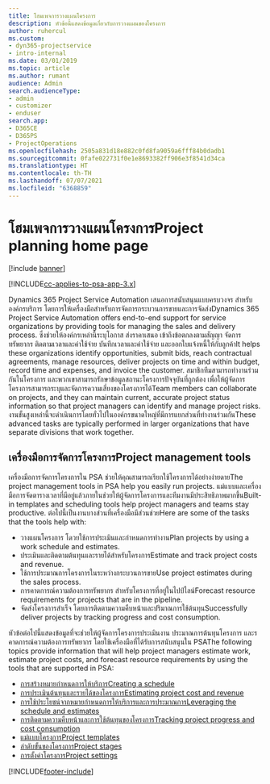 ```yaml
---
title: โฮมเพจการวางแผนโครงการ
description: หัวข้อนี้แสดงข้อมูลเกี่ยวกับการวางแผนของโครงการ
author: ruhercul
ms.custom:
- dyn365-projectservice
- intro-internal
ms.date: 03/01/2019
ms.topic: article
ms.author: rumant
audience: Admin
search.audienceType:
- admin
- customizer
- enduser
search.app:
- D365CE
- D365PS
- ProjectOperations
ms.openlocfilehash: 2505a831d18e882c0fd8fa9059a6fff84b0dadb1
ms.sourcegitcommit: 0fafe022731f0e1e8693382ff906e3f8541d34ca
ms.translationtype: HT
ms.contentlocale: th-TH
ms.lasthandoff: 07/07/2021
ms.locfileid: "6368859"
---
```

# <a name="project-planning-home-page"></a><span data-ttu-id="aec92-103">โฮมเพจการวางแผนโครงการ</span><span class="sxs-lookup"><span data-stu-id="aec92-103">Project planning home page</span></span>

[!include [banner](../includes/psa-now-project-operations.md)]

[!INCLUDE[cc-applies-to-psa-app-3.x](../includes/cc-applies-to-psa-app-3x.md)]

<span data-ttu-id="aec92-104">Dynamics 365 Project Service Automation เสนอการสนับสนุนแบบครบวงจร สำหรับองค์กรบริการ โดยการให้เครื่องมือสำหรับการจัดการกระบวนการขายและการจัดส่ง</span><span class="sxs-lookup"><span data-stu-id="aec92-104">Dynamics 365 Project Service Automation offers end-to-end support for service organizations by providing tools for managing the sales and delivery process.</span></span> <span data-ttu-id="aec92-105">ซึ่งช่วยให้องค์กรเหล่านี้ระบุโอกาส ส่งราคาเสนอ เข้าถึงข้อตกลงตามสัญญา จัดการทรัพยากร ติดตามเวลาและค่าใช้จ่าย บันทึกเวลาและค่าใช้จ่าย และออกใบแจ้งหนี้ให้กับลูกค้า</span><span class="sxs-lookup"><span data-stu-id="aec92-105">It helps these organizations identify opportunities, submit bids, reach contractual agreements, manage resources, deliver projects on time and within budget, record time and expenses, and invoice the customer.</span></span> <span data-ttu-id="aec92-106">สมาชิกทีมสามารถทำงานร่วมกันในโครงการ และพวกเขาสามารถรักษาข้อมูลสถานะโครงการปัจจุบันที่ถูกต้อง เพื่อให้ผู้จัดการโครงการสามารถระบุและจัดการความเสี่ยงของโครงการได้</span><span class="sxs-lookup"><span data-stu-id="aec92-106">Team members can collaborate on projects, and they can maintain current, accurate project status information so that project managers can identify and manage project risks.</span></span> <span data-ttu-id="aec92-107">งานขั้นสูงเหล่านี้จะดำเนินการโดยทั่วไปในองค์กรขนาดใหญ่ที่มีการแยกส่วนที่ทำงานร่วมกัน</span><span class="sxs-lookup"><span data-stu-id="aec92-107">These advanced tasks are typically performed in larger organizations that have separate divisions that work together.</span></span>

## <a name="project-management-tools"></a><span data-ttu-id="aec92-108">เครื่องมือการจัดการโครงการ</span><span class="sxs-lookup"><span data-stu-id="aec92-108">Project management tools</span></span>

<span data-ttu-id="aec92-109">เครื่องมือการจัดการโครงการใน PSA ช่วยให้คุณสามารถเรียกใช้โครงการได้อย่างง่ายดาย</span><span class="sxs-lookup"><span data-stu-id="aec92-109">The project management tools in PSA help you easily run projects.</span></span> <span data-ttu-id="aec92-110">แม่แบบและเครื่องมือการจัดตารางเวลาที่มีอยู่แล้วภายในช่วยให้ผู้จัดการโครงการและทีมงานมีประสิทธิภาพมากขึ้น</span><span class="sxs-lookup"><span data-stu-id="aec92-110">Built-in templates and scheduling tools help project managers and teams stay productive.</span></span> <span data-ttu-id="aec92-111">ต่อไปนี้เป็นงานบางส่วนที่เครื่องมือมีส่วนช่วย</span><span class="sxs-lookup"><span data-stu-id="aec92-111">Here are some of the tasks that the tools help with:</span></span>

- <span data-ttu-id="aec92-112">วางแผนโครงการ โดวยใช้การประเมินและกำหนดการทำงาน</span><span class="sxs-lookup"><span data-stu-id="aec92-112">Plan projects by using a work schedule and estimates.</span></span>
- <span data-ttu-id="aec92-113">ประเมินและติดตามต้นทุนและรายได้สำหรับโครงการ</span><span class="sxs-lookup"><span data-stu-id="aec92-113">Estimate and track project costs and revenue.</span></span>
- <span data-ttu-id="aec92-114">ใช้การประมาณการโครงการในระหว่างกระบวนการขาย</span><span class="sxs-lookup"><span data-stu-id="aec92-114">Use project estimates during the sales process.</span></span>
- <span data-ttu-id="aec92-115">การคาดการณ์ความต้องการทรัพยากร สำหรับโครงการที่อยู่ในไปป์ไลน์</span><span class="sxs-lookup"><span data-stu-id="aec92-115">Forecast resource requirements for projects that are in the pipeline.</span></span>
- <span data-ttu-id="aec92-116">จัดส่งโครงการสำเร็จ โดยการติดตามความคืบหน้าและปริมาณการใช้ต้นทุน</span><span class="sxs-lookup"><span data-stu-id="aec92-116">Successfully deliver projects by tracking progress and cost consumption.</span></span>

<span data-ttu-id="aec92-117">หัวข้อต่อไปนี้แสดงข้อมูลที่จะช่วยให้ผู้จัดการโครงการประเมินงาน ประมาณการต้นทุนโครงการ และรคาดการณ์ความต้องการทรัพยากร โดยใช้เครื่องมือที่ได้รับการสนับสนุนใน PSA</span><span class="sxs-lookup"><span data-stu-id="aec92-117">The following topics provide information that will help project managers estimate work, estimate project costs, and forecast resource requirements by using the tools that are supported in PSA:</span></span>

- [<span data-ttu-id="aec92-118">การสร้างหมายกำหนดการให้บริการ</span><span class="sxs-lookup"><span data-stu-id="aec92-118">Creating a schedule</span></span>](project-creating.md)
- [<span data-ttu-id="aec92-119">การประเมินต้นทุนและรายได้ของโครงการ</span><span class="sxs-lookup"><span data-stu-id="aec92-119">Estimating project cost and revenue</span></span>](project-estimating.md)
- [<span data-ttu-id="aec92-120">การใช้ประโยชน์จากหมายกำหนดการให้บริการและการประมาณการ</span><span class="sxs-lookup"><span data-stu-id="aec92-120">Leveraging the schedule and estimates</span></span>](project-leveraging.md)
- [<span data-ttu-id="aec92-121">การติดตามความคืบหน้าและการใช้ต้นทุนของโครงการ</span><span class="sxs-lookup"><span data-stu-id="aec92-121">Tracking project progress and cost consumption</span></span>](project-tracking.md)
- [<span data-ttu-id="aec92-122">แม่แบบโครงการ</span><span class="sxs-lookup"><span data-stu-id="aec92-122">Project templates</span></span>](project-templates.md)
- [<span data-ttu-id="aec92-123">ลำดับขั้นของโครงการ</span><span class="sxs-lookup"><span data-stu-id="aec92-123">Project stages</span></span>](project-stages.md)
- [<span data-ttu-id="aec92-124">การตั้งค่าโครงการ</span><span class="sxs-lookup"><span data-stu-id="aec92-124">Project settings</span></span>](project-settings.md)


[!INCLUDE[footer-include](../includes/footer-banner.md)]